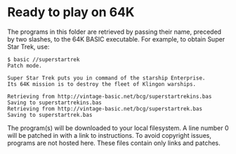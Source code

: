 # Ready to play on 64K

The programs in this folder are retrieved by passing their name,
preceded by two slashes, to the 64K BASIC executable.
For example, to obtain Super Star Trek, use:

```
$ basic //superstartrek
Patch mode.

Super Star Trek puts you in command of the starship Enterprise.
Its 64K mission is to destroy the fleet of Klingon warships.

Retrieving from http://vintage-basic.net/bcg/superstartrekins.bas
Saving to superstartrekins.bas
Retrieving from http://vintage-basic.net/bcg/superstartrek.bas
Saving to superstartrek.bas
```

The program(s) will be downloaded to your local filesystem.
A line number 0 will be patched in with a link to instructions.
To avoid copyright issues, programs are not hosted here.
These files contain only links and patches.
